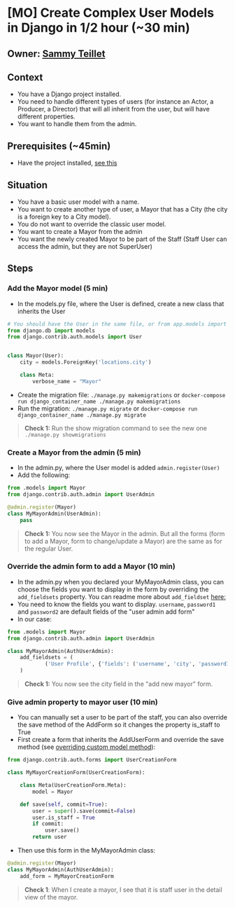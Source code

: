 # [MO] Create Complex User Models in Django in 1/2 hour (~30 min)

## Owner: [Sammy Teillet](https://github.com/samox)

## Context

- You have a Django project installed.
- You need to handle different types of users (for instance an Actor, a Producer, a Director) that will all inherit from the user, but will have different properties.
- You want to handle them from the admin.

## Prerequisites (~45min)

- Have the project installed, [see this](https://github.com/bamlab/dev-standards/blob/master/backend/django/getting-started.mo.md)

## Situation

- You have a basic user model with a name.
- You want to create another type of user, a Mayor that has a City (the city is a foreign key to a City model). 
- You do not want to override the classic user model.
- You want to create a Mayor from the admin
- You want the newly created Mayor to be part of the Staff (Staff User can access the admin, but they are not SuperUser)

## Steps

### Add the Mayor model (5 min)

- In the models.py file, where the User is defined, create a new class that inherits the User

```python
# You should have the User in the same file, or from app.models import User
from django.db import models
from django.contrib.auth.models import User


class Mayor(User):
    city = models.ForeignKey('locations.city')

    class Meta:
        verbose_name = "Mayor"
```

- Create the migration file: `./manage.py makemigrations` or `docker-compose run django_container_name ./manage.py makemigrations`
- Run the migration: `./manage.py migrate` or `docker-compose run django_container_name ./manage.py migrate`

> **Check 1:** Run the show migration command to see the new one ``./manage.py showmigrations``

### Create a Mayor from the admin (5 min)

- In the admin.py, where the User model is added `admin.register(User)`
- Add the following:

```python
from .models import Mayor
from django.contrib.auth.admin import UserAdmin

@admin.register(Mayor)
class MyMayorAdmin(UserAdmin):
    pass
```

> **Check 1:** You now see the Mayor in the admin. But all the forms (form to add a Mayor, form to change/update a Mayor) are the same as for the regular User.

### Override the admin form to add a Mayor (10 min)

- In the admin.py when you declared your MyMayorAdmin class, you can choose the fields you want to display in the form by overriding the `add_fieldsets` property. You can readme more about `add_fieldset` [here:](https://docs.djangoproject.com/en/1.11/topics/auth/customizing/#a-full-example)
- You need to know the fields you want to display. `username`, `password1` and `password2` are default fields of the "user admin add form"
- In our case:

```python
from .models import Mayor
from django.contrib.auth.admin import UserAdmin

class MyMayorAdmin(AuthUserAdmin):
    add_fieldsets = (
            ('User Profile', {'fields': ('username', 'city', 'password1', 'password2')}),
    )
```

> **Check 1:** You now see the city field in the "add new mayor" form.

### Give admin property to mayor user (10 min)

- You can manually set a user to be part of the staff, you can also override the save method of the AddForm so it changes the property is_staff to True
- First create a form that inherits the AddUserForm and override the save method (see [overriding custom model method](https://docs.djangoproject.com/en/1.11/topics/db/models/#overriding-predefined-model-methods)):

```python
from django.contrib.auth.forms import UserCreationForm

class MyMayorCreationForm(UserCreationForm):

    class Meta(UserCreationForm.Meta):
        model = Mayor

    def save(self, commit=True):
        user = super().save(commit=False)
        user.is_staff = True
        if commit:
            user.save()
        return user
```

- Then use this form in the MyMayorAdmin class:

```python
@admin.register(Mayor)
class MyMayorAdmin(AuthUserAdmin):
    add_form = MyMayorCreationForm
```

> **Check 1**: When I create a mayor, I see that it is staff user in the detail view of the mayor.

